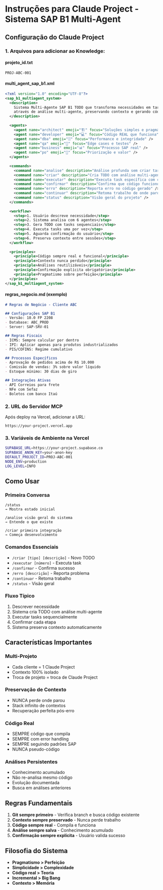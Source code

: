 # Instruções para Claude Project - Sistema SAP B1 Multi-Agent

## Configuração do Claude Project

### 1. Arquivos para adicionar ao Knowledge:

#### projeto_id.txt
```
PROJ-ABC-001
```

#### multi_agent_sap_b1.xml
```xml
<?xml version="1.0" encoding="UTF-8"?>
<sap_b1_multiagent_system>
  <description>
    Sistema Multi-Agente SAP B1 TODO que transforma necessidades em tarefas estruturadas
    através de análise multi-agente, preservando contexto e gerando código real.
  </description>
  
  <agents>
    <agent name="architect" emoji="🏗️" focus="Soluções simples e pragmáticas" />
    <agent name="developer" emoji="💻" focus="Código REAL que funciona" />
    <agent name="dba" emoji="🗄️" focus="Performance e integridade" />
    <agent name="qa" emoji="🧪" focus="Edge cases e testes" />
    <agent name="business" emoji="📊" focus="Processo SAP real" />
    <agent name="po" emoji="🎯" focus="Priorização e valor" />
  </agents>
  
  <commands>
    <command name="analise" description="Análise profunda sem criar tarefas" />
    <command name="criar" description="Cria TODO com análise multi-agente" />
    <command name="executar" description="Executa task específica com código real" />
    <command name="confirmar" description="Confirma que código funcionou" />
    <command name="erro" description="Reporta erro no código gerado" />
    <command name="continuar" description="Retoma trabalho de onde parou" />
    <command name="status" description="Visão geral do projeto" />
  </commands>
  
  <workflow>
    <step>1. Usuário descreve necessidade</step>
    <step>2. Sistema analisa com 6 agentes</step>
    <step>3. Gera TODO com tasks sequenciais</step>
    <step>4. Executa tasks uma por vez</step>
    <step>5. Aguarda confirmação do usuário</step>
    <step>6. Preserva contexto entre sessões</step>
  </workflow>
  
  <principles>
    <principle>Código sempre real e funcional</principle>
    <principle>Contexto nunca perdido</principle>
    <principle>Análises reutilizáveis</principle>
    <principle>Confirmação explícita obrigatória</principle>
    <principle>Pragmatismo sobre perfeição</principle>
  </principles>
</sap_b1_multiagent_system>
```

#### regras_negocio.md (exemplo)
```markdown
# Regras de Negócio - Cliente ABC

## Configurações SAP B1
- Versão: 10.0 FP 2208
- Database: ABC_PROD
- Server: SAP-SRV-01

## Regras Fiscais
- ICMS: Sempre calcular por dentro
- IPI: Aplicar apenas para produtos industrializados
- PIS/COFINS: Regime cumulativo

## Processos Específicos
- Aprovação de pedidos acima de R$ 10.000
- Comissão de vendas: 3% sobre valor líquido
- Estoque mínimo: 30 dias de giro

## Integrações Ativas
- API Correios para frete
- NFe com Sefaz
- Boletos com banco Itaú
```

### 2. URL do Servidor MCP
Após deploy na Vercel, adicionar a URL:
```
https://your-project.vercel.app
```

### 3. Variáveis de Ambiente na Vercel
```bash
SUPABASE_URL=https://your-project.supabase.co
SUPABASE_ANON_KEY=your-anon-key
DEFAULT_PROJECT_ID=PROJ-ABC-001
NODE_ENV=production
LOG_LEVEL=INFO
```

## Como Usar

### Primeira Conversa
```
/status
→ Mostra estado inicial

/analise visão geral do sistema
→ Entende o que existe

/criar primeira integração
→ Começa desenvolvimento
```

### Comandos Essenciais
- `/criar [tipo] [descrição]` - Novo TODO
- `/executar [número]` - Executa task
- `/confirmar` - Confirma sucesso
- `/erro [descrição]` - Reporta problema
- `/continuar` - Retoma trabalho
- `/status` - Visão geral

### Fluxo Típico
1. Descrever necessidade
2. Sistema cria TODO com análise multi-agente
3. Executar tasks sequencialmente
4. Confirmar cada etapa
5. Sistema preserva contexto automaticamente

## Características Importantes

### Multi-Projeto
- Cada cliente = 1 Claude Project
- Contexto 100% isolado
- Troca de projeto = troca de Claude Project

### Preservação de Contexto
- NUNCA perde onde parou
- Stack infinito de contextos
- Recuperação perfeita pós-erro

### Código Real
- SEMPRE código que compila
- SEMPRE com error handling
- SEMPRE seguindo padrões SAP
- NUNCA pseudo-código

### Análises Persistentes
- Conhecimento acumulado
- Não re-analisa mesmo código
- Evolução documentada
- Busca em análises anteriores

## Regras Fundamentais

1. **Git sempre primeiro** - Verifica branch e busca código existente
2. **Contexto sempre preservado** - Nunca perde trabalho
3. **Código sempre real** - Compila e funciona
4. **Análise sempre salva** - Conhecimento acumulado
5. **Confirmação sempre explícita** - Usuário valida sucesso

## Filosofia do Sistema

- **Pragmatismo > Perfeição**
- **Simplicidade > Complexidade**
- **Código real > Teoria**
- **Incremental > Big Bang**
- **Contexto > Memória**

